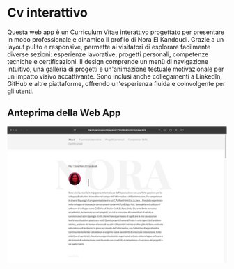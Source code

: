 # Cv interattivo
Questa web app è un Curriculum Vitae interattivo progettato per presentare in modo professionale e dinamico il profilo di Nora El Kandoudi. Grazie a un layout pulito e responsive, permette ai visitatori di esplorare facilmente diverse sezioni: esperienze lavorative, progetti personali, competenze tecniche e certificazioni. Il design comprende un menù di navigazione intuitivo, una galleria di progetti e un'animazione testuale motivazionale per un impatto visivo accattivante. Sono inclusi anche collegamenti a LinkedIn, GitHub e altre piattaforme, offrendo un'esperienza fluida e coinvolgente per gli utenti.

## Anteprima della Web App
![Anteprima della Web App](img/preview.png) 
